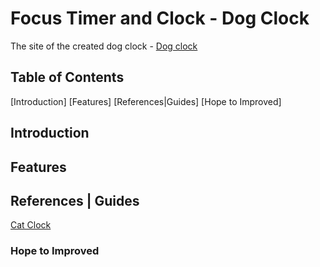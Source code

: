 # Focus Timer and Clock - Dog Clock

The site of the created dog clock - [Dog clock](https://dogclock.netlify.app/)

## Table of Contents
[Introduction]
[Features]
[References|Guides]
[Hope to Improved]
## Introduction

## Features

## References | Guides
[Cat Clock](https://codepen.io/codifiedconcepts/pen/bwgxRq)


### Hope to Improved